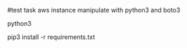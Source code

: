 #test task 
aws instance manipulate with python3 and boto3

python3
 
pip3 install -r requirements.txt


